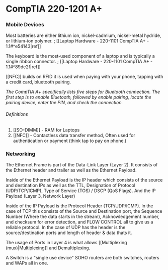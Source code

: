 # CompTIA 220-1201 A+
### Mobile Devices
Most batteries are either lithium ion, nickel-cadmium, nickel-metal hydride, or lithium-ion polymer. ; [[Laptop Hardware - 220-1101 CompTIA A+ - 1.1#^e54143|ref]]

The keyboard is the most-used component of a laptop and is typically a single ribbon connector. ; [[Laptop Hardware - 220-1101 CompTIA A+ - 1.1#^89de2f|ref]]

[[NFC]] builds on RFID it is used when paying with your phone, tapping with a credit card, bluetooth pairing.


*The CompTIA A+ specifically lists five steps for Bluetooth connection. The first step is to enable Bluetooth, followed by enable pairing, locate the pairing device, enter the PIN, and check the connection.*
###### Definitions
1. [[SO-DIMM]] - RAM for Laptops
2. [[NFC]] - Contactless data transfer method, Often used for authentication or payment (think tap to pay on phone.)

### Networking
The Ethernet Frame is part of the Data-Link Layer (Layer 2). It consists of the Ethernet header and trailer as well as the Ethernet Payload.

Inside of the Ethernet Payload is the IP header which consists of the source and destination IPs as well as the TTL, Designation of Protocol (UDP/TCP/ICMP), Type of Service (TOS) / DSCP (QoS Flags). And the IP Payload (Layer 3, Network Layer)

Inside of the IP Payload is the Protocol Header (TCP/UDP/ICMP). In the case of TCP this consists of the Source and Destination port, the Sequence Number (Where the data starts in the stream), Acknowledgement number, and checksum for error detection, and FLOW CONTROL all to give us a reliable protocol.
In the case of UDP has the header is the source/destination ports and length of header & data thats it.

The usage of Ports in Layer 4 is what allows [[Multiplexing (mux)|Multiplexing]] and Demultiplexing.

A Switch is a "single use device"
SOHO routers are both switches, routers and WAPs all in one.
